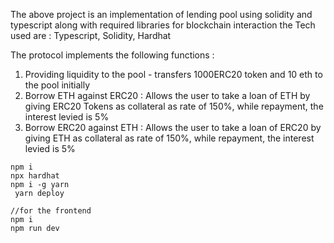 The above project is an implementation of lending pool using solidity and typescript along with required libraries for blockchain interaction
the Tech used are : Typescript, Solidity, Hardhat

The protocol implements the following functions :
1) Providing liquidity to the pool - transfers 1000ERC20 token and 10 eth to the pool initially
2) Borrow ETH against ERC20 : Allows the user to take a loan of ETH by giving ERC20 Tokens as collateral as rate of 150%, while repayment, the interest levied is 5%
3) Borrow ERC20 against ETH : Allows the user to take a loan of ERC20 by giving ETH as collateral as rate of 150%, while repayment, the interest levied is 5%
   
```shell
npm i
npx hardhat
npm i -g yarn
 yarn deploy

//for the frontend
npm i
npm run dev
```
